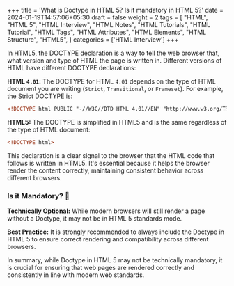 +++
title = 'What is Doctype in HTML 5? Is it mandatory in HTML 5?'
date = 2024-01-19T14:57:06+05:30
draft = false
weight = 2
tags = [
    "HTML",
    "HTML 5",
    "HTML Interview",
    "HTML Notes",
    "HTML Tutorials",
    "HTML Tutorial",
    "HTML Tags",
    "HTML Attributes",
    "HTML Elements",
    "HTML Structure",
    "HTML5",
]
categories = ['HTML Interview']
+++

In HTML5, the DOCTYPE declaration is a way to tell the web browser that, what version and type of HTML the page is written in. Different versions of HTML have different DOCTYPE declarations:

**HTML `4.01`:** The DOCTYPE for HTML `4.01` depends on the type of HTML document you are writing (`Strict`, `Transitional`, or `Frameset`). For example, the Strict DOCTYPE is:

```html
<!DOCTYPE html PUBLIC "-//W3C//DTD HTML 4.01//EN" "http://www.w3.org/TR/html4/strict.dtd">
```

**HTML5:** The DOCTYPE is simplified in HTML5 and is the same regardless of the type of HTML document:

```html
<!DOCTYPE html>
```

This declaration is a clear signal to the browser that the HTML code that follows is written in HTML5. It's essential because it helps the browser render the content correctly, maintaining consistent behavior across different browsers.

### Is it Mandatory? 🍃

**Technically Optional:** While modern browsers will still render a page without a Doctype, it may not be in HTML 5 standards mode.

**Best Practice:** It is strongly recommended to always include the Doctype in HTML 5 to ensure correct rendering and compatibility across different browsers.

In summary, while Doctype in HTML 5 may not be technically mandatory, it is crucial for ensuring that web pages are rendered correctly and consistently in line with modern web standards.
